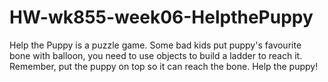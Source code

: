 # HW-wk855-week06-HelpthePuppy

Help the Puppy is a puzzle game. Some bad kids put puppy's favourite bone with balloon, you need to use objects to build a ladder to reach it. Remember, put the puppy on top so it can reach the bone.
Help the puppy!
